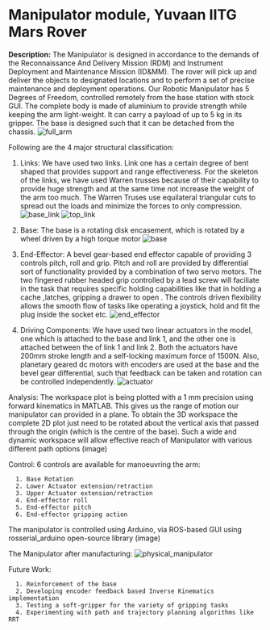 # Manipulator module, Yuvaan IITG Mars Rover

**Description:**
The Manipulator is designed in accordance to the demands of the Reconnaissance And Delivery Mission (RDM) and Instrument Deployment and Maintenance Mission (ID&MM). The rover will pick up and deliver the objects to designated locations and to perform a set of precise maintenance and deployment operations.
Our Robotic Manipulator has 5 Degrees of Freedom, controlled remotely from the base station with stock GUI. The complete body is made of aluminium to provide strength while keeping the arm light-weight. It can carry a payload of up to 5 kg in its gripper. The base is designed such that it can be detached from the chassis.
![full_arm](https://user-images.githubusercontent.com/83658560/178336798-dac7a332-7895-49a0-bcf1-128f333a1912.png)

Following are the 4 major structural classification:
1. Links:
      We have used two links. Link one has a certain degree of bent shaped that provides support and range effectiveness. For the skeleton of the links, we have used Warren trusses because of their capability to provide huge strength and at the same time not increase the weight of the arm too much. The Warren Truses use equilateral triangular cuts to spread out the loads and minimize the forces to only compression.
![base_link](https://user-images.githubusercontent.com/83658560/178335918-9fa58f45-837b-4368-8bf1-23d52a8ae348.PNG)
![top_link](https://user-images.githubusercontent.com/83658560/178336732-2a8cfa19-860b-4302-a34b-2e4fbfc708bd.png)

      
2. Base:
      The base is a rotating disk encasement, which is rotated by a wheel driven by a high torque motor
![base](https://user-images.githubusercontent.com/83658560/178335992-f46a97b5-be71-4fe7-9a85-82ea9627322e.PNG)

      
3. End-Effector:
      A bevel gear-based end effector capable of providing 3 controls pitch, roll and grip. Pitch and roll are provided by differential sort of functionality provided by a combination of two servo motors. The two fingered rubber headed grip controlled by a lead screw will faciliate in the task that requires specific holding capabilities like that in holding a cache ,latches, gripping a drawer to open . The controls driven flexibility allows the smooth flow of tasks like operating a joystick, hold and fit the plug inside the socket etc. 
![end_effector](https://user-images.githubusercontent.com/83658560/178336034-9fd66cc4-2b90-4066-bf06-a4a6efe13ee0.PNG)

      
4. Driving Components:
       We have used two linear actuators in the model, one which is attached to the base and link 1, and the other one is attached between the of link 1 and link 2. Both the actuators have 200mm stroke length and a self-locking maximum force of 1500N. Also, planetary geared dc motors with encoders are used at the base and the bevel gear differential, such that feedback can be taken and rotation can be controlled independently.
![actuator](https://user-images.githubusercontent.com/83658560/178337158-939fbe5f-a17c-42de-ad46-e40128fe464d.PNG)

       
Analysis:
The workspace plot is being plotted with a 1 mm precision using forward kinematics in MATLAB. This gives us the range of motion our manipulator can provided in a plane. To obtain the 3D workspace the complete 2D plot just need to be rotated about the vertical axis that passed through the origin (which is the centre of the base). Such a wide and dynamic workspace will allow effective reach of Manipulator with various different path options
(image)

Control:
6 controls are available for manoeuvring the arm:

      1. Base Rotation
      2. Lower Actuator extension/retraction
      3. Upper Actuator extension/retraction
      4. End-effector roll
      5. End-effector pitch
      6. End-effector gripping action

The manipulator is controlled using Arduino, via ROS-based GUI using rosserial_arduino open-source library
(image)

The Manipulator after manufacturing:
![physical_manipulator](https://user-images.githubusercontent.com/83658560/178414544-ef320584-2315-4fb2-a394-9d2bf714e93c.jpeg)


Future Work:

      1. Reinforcement of the base
      2. Developing encoder feedback based Inverse Kinematics implementation
      3. Testing a soft-gripper for the variety of gripping tasks
      4. Experimenting with path and trajectory planning algorithms like RRT
